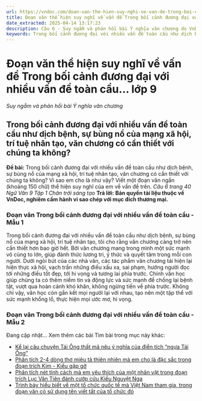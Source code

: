 ```yaml
---
url: https://vndoc.com/doan-van-the-hien-suy-nghi-ve-van-de-trong-boi-canh-duong-dai-voi-nhieu-van-de-toan-cau-lop-9-326474
title: Đoạn văn thể hiện suy nghĩ về vấn đề Trong bối cảnh đương đại với nhiều vấn đề toàn cầu... lớp 9 - Suy ngẫm và phản hồi bài Ý nghĩa văn chương - VnDoc.com
date_extracted: 2025-04-14 13:17:23
description: Câu 6 - Suy ngẫm và phản hồi bài Ý nghĩa văn chương do VnDoc biện soạn, nhằm giúp các em HS có thêm tài liệu tham khảo và có những ý tưởng đa dạng khi thực hành kĩ năng Viết ở lớp 9.
keywords: Trong bối cảnh đương đại với nhiều vấn đề toàn cầu như dịch bệnh,Suy ngẫm và phản hồi bài Ý nghĩa văn chương,Viết một đoạn văn ngắn khoảng 150 chữ thể hiện suy nghĩ của em về vấn đề trên,đoạn văn Trong bối cảnh đương đại với nhiều vấn đề toàn cầu như dịch bệnh,đoạn văn thể hiện suy nghĩ của em về vấn đề Trong bối cảnh đương đại với nhiều vấn đề toàn cầu như dịch bệnh,văn mẫu lớp 9
---
```


# Đoạn văn thể hiện suy nghĩ về vấn đề Trong bối cảnh đương đại với nhiều vấn đề toàn cầu... lớp 9
 _Suy ngẫm và phản hồi bài Ý nghĩa văn chương_
## **Trong bối cảnh đương đại với nhiều vấn đề toàn cầu như dịch bệnh, sự bùng nổ của mạng xã hội, trí tuệ nhân tạo, văn chương có cần thiết với chúng ta không?**
**Đề bài:** Trong bối cảnh đương đại với nhiều vấn đề toàn cầu như dịch bệnh, sự bùng nổ của mạng xã hội, trí tuệ nhân tạo, văn chương có cần thiết với chúng ta không? Vì sao em cho là như vậy? Viết một đoạn văn ngắn \(khoảng 150 chữ\) thể hiện suy nghĩ của em về vấn đề trên.
_Câu 6 trang 40 Ngữ Văn 9 Tập 1 Chân trời sáng tạo_
**Trả lời:**
**Bản quyền tài liệu thuộc về VnDoc, nghiêm cấm hành vi sao chép với mục đích thương mại.**
### Đoạn văn Trong bối cảnh đương đại với nhiều vấn đề toàn cầu - Mẫu 1
Trong bối cảnh đương đại với nhiều vấn đề toàn cầu như dịch bệnh, sự bùng nổ của mạng xã hội, trí tuệ nhân tạo, tôi cho rằng văn chương càng trở nên cần thiết hơn bao giờ hết. Bởi văn chương mang trong mình một sức mạnh vô cùng to lớn, giúp đánh thức lương tri, ý thức và quyết tâm trong mỗi con người. Dưới ngòi bút của các nhà văn, các tác phẩm văn chương tái hiện lại hiện thực xã hội, vạch trần những điều xấu xa, sai phạm, hướng người đọc tới những điều tốt đẹp, tới hi vọng và tương lai phía trước. Chính văn học giúp chúng ta có thêm niềm tin và động lực và sức mạnh để chống lại bệnh tật, vượt qua hoàn cảnh khó khăn, không ngừng tiến về phía trước. Không chỉ vậy, văn học còn gắn kết mọi người lại với nhau, tạo nên một tập thể với sức mạnh khổng lồ, thực hiện mọi ước mơ, hi vọng.
### Đoạn văn Trong bối cảnh đương đại với nhiều vấn đề toàn cầu - Mẫu 2
Đang cập nhật…
Xem thêm các bài Tìm bài trong mục này khác:
  * [Kể lại câu chuyện Tái Ông thất mã nêu ý nghĩa của điển tích “ngựa Tái Ông”](</doan-van-ke-lai-cau-chuyen-tai-ong-that-ma-neu-y-nghia-cua-dien-tich-ngua-tai-ong-lop-9-326479>)
  * [Phân tích 2-4 dòng thơ miêu tả thiên nhiên mà em cho là đặc sắc trong đoạn trích Kim - Kiều gặp gỡ](</doan-van-phan-tich-2-4-dong-tho-mieu-ta-thien-nhien-ma-em-cho-la-dac-sac-trong-doan-trich-kim-kieu-gap-go-lop-9-326338>)
  * [Phân tích nét tính cách mà em yêu thích của một nhân vật trong đoạn trích Lục Vân Tiên đánh cướp cứu Kiều Nguyệt Nga](</doan-van-phan-tich-net-tinh-cach-ma-em-yeu-thich-cua-mot-nhan-vat-trong-doan-trich-luc-van-tien-danh-cuop-cuu-kieu-nguyet-nga-lop-9-326339>)
  * [Trình bày hiểu biết về một tổ chức quốc tế mà Việt Nam tham gia, trong đoạn văn có sử dụng tên viết tắt của tổ chức đó](</doan-van-trinh-bay-hieu-biet-ve-mot-to-chuc-quoc-te-ma-viet-nam-tham-gia-trong-doan-van-co-su-dung-ten-viet-tat-cua-to-chuc-do-326480>)

